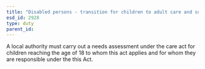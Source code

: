 ```yaml
---
title: "Disabled persons - transition for children to adult care and support"
esd_id: 2928
type: duty
parent_id:  
---
```


A local authority must carry out a needs assessment under the care act for children reaching the age of 18 to whom this act applies and for whom they are responsible under the this Act.

